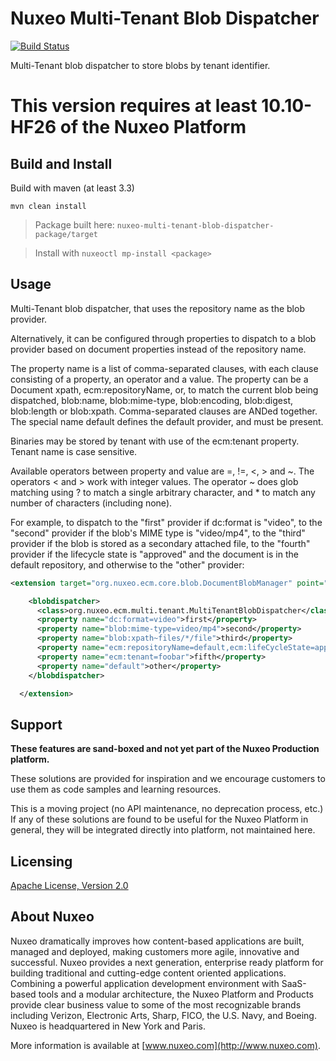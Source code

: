 # Nuxeo Multi-Tenant Blob Dispatcher

[![Build Status](https://qa.nuxeo.org/jenkins/buildStatus/icon?job=Sandbox/sandbox_nuxeo-multi-tenant-blob-dispatcher-master)](https://qa.nuxeo.org/jenkins/view/Sandbox/job/Sandbox/job/sandbox_nuxeo-multi-tenant-blob-dispatcher-master/)

Multi-Tenant blob dispatcher to store blobs by tenant identifier.

# This version requires at least 10.10-HF26 of the Nuxeo Platform

## Build and Install

Build with maven (at least 3.3)

```
mvn clean install
```
> Package built here: `nuxeo-multi-tenant-blob-dispatcher-package/target`

> Install with `nuxeoctl mp-install <package>`

## Usage

Multi-Tenant blob dispatcher, that uses the repository name as the blob provider.

Alternatively, it can be configured through properties to dispatch to a blob provider based on document properties instead of the repository name.

The property name is a list of comma-separated clauses, with each clause consisting of a property, an operator and a value. The property can be a Document xpath, ecm:repositoryName, or, to match the current blob being dispatched, blob:name, blob:mime-type, blob:encoding, blob:digest, blob:length or blob:xpath. Comma-separated clauses are ANDed together. The special name default defines the default provider, and must be present.

Binaries may be stored by tenant with use of the ecm:tenant property. Tenant name is case sensitive.

Available operators between property and value are =, !=, <, > and ~. The operators < and > work with integer values. The operator ~ does glob matching using ? to match a single arbitrary character, and * to match any number of characters (including none).

For example, to dispatch to the "first" provider if dc:format is "video", to the "second" provider if the blob's MIME type is "video/mp4", to the "third" provider if the blob is stored as a secondary attached file, to the "fourth" provider if the lifecycle state is "approved" and the document is in the default repository, and otherwise to the "other" provider:

```xml
<extension target="org.nuxeo.ecm.core.blob.DocumentBlobManager" point="configuration">

    <blobdispatcher>
      <class>org.nuxeo.ecm.multi.tenant.MultiTenantBlobDispatcher</class>
      <property name="dc:format=video">first</property>
      <property name="blob:mime-type=video/mp4">second</property>
      <property name="blob:xpath~files/*/file">third</property>
      <property name="ecm:repositoryName=default,ecm:lifeCycleState=approved">fourth</property>
      <property name="ecm:tenant=foobar">fifth</property>
      <property name="default">other</property>
    </blobdispatcher>

  </extension>

```

## Support

**These features are sand-boxed and not yet part of the Nuxeo Production platform.**

These solutions are provided for inspiration and we encourage customers to use them as code samples and learning resources.

This is a moving project (no API maintenance, no deprecation process, etc.) If any of these solutions are found to be useful for the Nuxeo Platform in general, they will be integrated directly into platform, not maintained here.

## Licensing

[Apache License, Version 2.0](http://www.apache.org/licenses/LICENSE-2.0)

## About Nuxeo

Nuxeo dramatically improves how content-based applications are built, managed and deployed, making customers more agile, innovative and successful. Nuxeo provides a next generation, enterprise ready platform for building traditional and cutting-edge content oriented applications. Combining a powerful application development environment with SaaS-based tools and a modular architecture, the Nuxeo Platform and Products provide clear business value to some of the most recognizable brands including Verizon, Electronic Arts, Sharp, FICO, the U.S. Navy, and Boeing. Nuxeo is headquartered in New York and Paris.

More information is available at [www.nuxeo.com](http://www.nuxeo.com).

